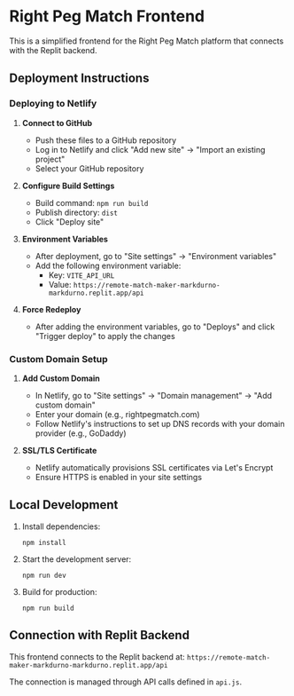 # Right Peg Match Frontend

This is a simplified frontend for the Right Peg Match platform that connects with the Replit backend.

## Deployment Instructions

### Deploying to Netlify

1. **Connect to GitHub**
   - Push these files to a GitHub repository
   - Log in to Netlify and click "Add new site" → "Import an existing project"
   - Select your GitHub repository

2. **Configure Build Settings**
   - Build command: `npm run build`
   - Publish directory: `dist`
   - Click "Deploy site"

3. **Environment Variables**
   - After deployment, go to "Site settings" → "Environment variables"
   - Add the following environment variable:
     - Key: `VITE_API_URL`
     - Value: `https://remote-match-maker-markdurno-markdurno.replit.app/api`

4. **Force Redeploy**
   - After adding the environment variables, go to "Deploys" and click "Trigger deploy" to apply the changes

### Custom Domain Setup

1. **Add Custom Domain**
   - In Netlify, go to "Site settings" → "Domain management" → "Add custom domain"
   - Enter your domain (e.g., rightpegmatch.com)
   - Follow Netlify's instructions to set up DNS records with your domain provider (e.g., GoDaddy)

2. **SSL/TLS Certificate**
   - Netlify automatically provisions SSL certificates via Let's Encrypt
   - Ensure HTTPS is enabled in your site settings

## Local Development

1. Install dependencies:
   ```
   npm install
   ```

2. Start the development server:
   ```
   npm run dev
   ```

3. Build for production:
   ```
   npm run build
   ```

## Connection with Replit Backend

This frontend connects to the Replit backend at:
`https://remote-match-maker-markdurno-markdurno.replit.app/api`

The connection is managed through API calls defined in `api.js`.